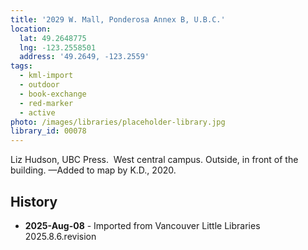 ```yaml
---
title: '2029 W. Mall, Ponderosa Annex B, U.B.C.'
location:
  lat: 49.2648775
  lng: -123.2558501
  address: '49.2649, -123.2559'
tags:
  - kml-import
  - outdoor
  - book-exchange
  - red-marker
  - active
photo: /images/libraries/placeholder-library.jpg
library_id: 00078
---
```

Liz Hudson, UBC Press.  West central campus.
Outside, in front of the building.
—Added to map by K.D., 2020. 

## History
- **2025-Aug-08** - Imported from Vancouver Little Libraries 2025.8.6.revision
